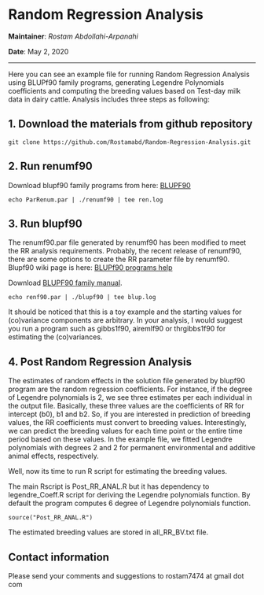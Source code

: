 # Random Regression Analysis

__Maintainer__: *Rostam Abdollahi-Arpanahi*

**Date**:  May 2, 2020

---

Here you can see an example file for running Random Regression Analysis using BLUPf90 family programs, generating Legendre Polynomials coefficients and computing the breeding values based on Test-day milk data in dairy cattle.
Analysis includes three steps as following:

## 1. Download the materials from github repository

```
git clone https://github.com/Rostamabd/Random-Regression-Analysis.git
```

## 2. Run renumf90

Download blupf90 family programs from here:  [BLUPF90](http://nce.ads.uga.edu/~ignacy/newprograms.html)


```
echo ParRenum.par | ./renumf90 | tee ren.log
```

## 3. Run blupf90

The renumf90.par file generated by renumf90 has been modified to meet the RR analysis requirements. Probably, the recent release of renumf90, there are some options to create the RR parameter file by renumf90. Blupf90 wiki page is here: [BLUPf90 programs help](http://nce.ads.uga.edu/wiki/doku.php?id=application_programs)

Download [BLUPF90 family manual](http://nce.ads.uga.edu/wiki/lib/exe/fetch.php?media=blupf90_all7.pdf).

```
echo renf90.par | ./blupf90 | tee blup.log
```

It should be noticed that this is a toy example and the starting values for (co)variance components are arbitrary. In your analysis, I would suggest you run a program such as gibbs1f90, airemlf90 or thrgibbs1f90  for estimating the (co)variances. 

## 4. Post Random Regression Analysis

The estimates of random effects in the solution file generated by blupf90 program are the random regression coefficients. For instance, if the degree of Legendre polynomials is 2, we see three estimates per each individual in the output file. Basically, these three values are the coefficients of RR for intercept (b0), b1 and b2. So, if you are interested in prediction of breeding values, the RR coefficients must convert to breeding values. Interestingly, we can predict the breeding values for each time point or the entire time period based on these values. In the example file, we fitted Legendre polynomials with degrees 2 and 2 for permanent environmental and additive animal effects, respectively.  

Well, now its time to run R script for estimating the breeding values. 

The main Rscript is Post_RR_ANAL.R but it has dependency to legendre_Coeff.R script for deriving the Legendre polynomials function. By default the program computes 6 degree of Legendre polynomials function. 

```
source("Post_RR_ANAL.R")
```

The estimated breeding values are stored in all_RR_BV.txt file. 



## Contact information

Please send your comments and suggestions to rostam7474 at gmail dot com



